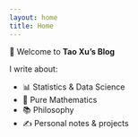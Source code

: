 ```yaml
---
layout: home
title: Home
---
```


👋 Welcome to **Tao Xu’s Blog**  

I write about:
- 📊 Statistics & Data Science  
- 🧮 Pure Mathematics  
- 📚 Philosophy  
- ✍️ Personal notes & projects
